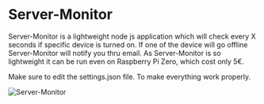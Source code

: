 # Server-Monitor
Server-Monitor is a lightweight node js application which will check every X seconds if specific device is turned on. If one of the device will go offline Server-Monitor will notify you thru email. As Server-Monitor is so lightweight it can be run even on Raspberry Pi Zero, which cost only 5€.

Make sure to edit the settings.json file. To make everything work properly.

![Server-Monitor](https://i.imgur.com/qLNtfDA.png)
